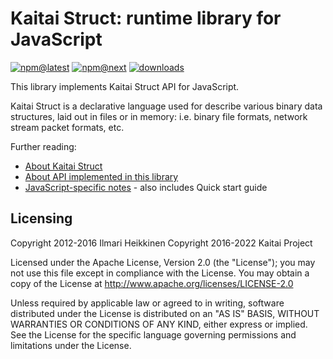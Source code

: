 # Kaitai Struct: runtime library for JavaScript

[![npm@latest](https://img.shields.io/npm/v/kaitai-struct/latest)](https://www.npmjs.com/package/kaitai-struct/v/latest)
[![npm@next](https://img.shields.io/npm/v/kaitai-struct/next)](https://www.npmjs.com/package/kaitai-struct/v/next)
[![downloads](https://img.shields.io/npm/dw/kaitai-struct)](https://www.npmtrends.com/kaitai-struct)

This library implements Kaitai Struct API for JavaScript.

Kaitai Struct is a declarative language used for describe various binary
data structures, laid out in files or in memory: i.e. binary file
formats, network stream packet formats, etc.

Further reading:

* [About Kaitai Struct](http://kaitai.io/)
* [About API implemented in this library](http://doc.kaitai.io/stream_api.html)
* [JavaScript-specific notes](http://doc.kaitai.io/lang_javascript.html) - also includes Quick start guide

## Licensing

Copyright 2012-2016 Ilmari Heikkinen
Copyright 2016-2022 Kaitai Project

Licensed under the Apache License, Version 2.0 (the "License");
you may not use this file except in compliance with the License.
You may obtain a copy of the License at http://www.apache.org/licenses/LICENSE-2.0

Unless required by applicable law or agreed to in writing, software
distributed under the License is distributed on an "AS IS" BASIS,
WITHOUT WARRANTIES OR CONDITIONS OF ANY KIND, either express or implied.
See the License for the specific language governing permissions and
limitations under the License.
